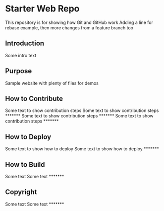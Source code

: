 # Starter Web Repo
This repository is for showing how Git and GitHub work
Adding a line for rebase example, then more changes from a feature branch too

## Introduction
Some intro text

## Purpose
Sample website with plenty of files for demos

## How to Contribute
Some text to show contribution steps
Some text to show contribution steps *******
Some text to show contribution steps *******
Some text to show contribution steps *******

## How to Deploy
Some text to show how to deploy
Some text to show how to deploy *******

## How to Build
Some text
Some text *******

## Copyright 
Some text 
Some text  *******